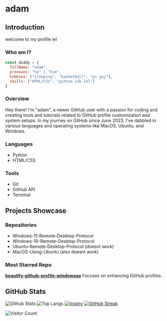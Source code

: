 # adam

## Introduction
welcome to my profile lel
### Who am I?
```javascript
const diddy = {
  fullName: "adam",
  pronouns: "he" | "him",
  hobbies: ["sleeping", "basketball", "pc guy"],
  skills: ["HTML/CSS", "python idk lel"]
}
```

### Overview
Hey there! I'm "adam", a newer GitHub user with a passion for coding and creating tools and tutorials related to GitHub profile customization and system setups. In my journey on GitHub since June 2023, I've dabbled in various languages and operating systems like MacOS, Ubuntu, and Windows.

### Languages
- Python
- HTML/CSS

### Tools
- Git
- GitHub API
- Terminal

## Projects Showcase

### Repositories
- Windows-11-Remote-Desktop-Protocol
- Windows-10-Remote-Desktop-Protocol
- Ubuntu-Remote-Desktop-Protocol (doesnt work)
- MacOS-Using-Ubuntu (also doesnt work)
### Most Starred Repo
**[beautify-github-profile-windowsaa](https://github.com/windowsaa/beautify-github-profile-windowsaa)**
Focuses on enhancing GitHub profiles.

## GitHub Stats

![Github Stats](https://github-readme-stats.vercel.app/api?username=windowsaa)
![Top Langs](https://github-readme-stats.vercel.app/api/top-langs/?username=windowsaa)
[![trophy](https://github-profile-trophy.vercel.app/?username=windowsaa)](https://github.com/windowsaa)
[![GitHub Streak](https://streak-stats.herokuapp.com/?user=windowsaa)](https://git.io/streak-stats)

![Visitor Count](https://profile-counter.glitch.me/windowsaa/count.svg)
